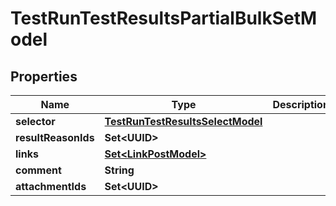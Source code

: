 

# TestRunTestResultsPartialBulkSetModel


## Properties

| Name | Type | Description | Notes |
|------------ | ------------- | ------------- | -------------|
|**selector** | [**TestRunTestResultsSelectModel**](TestRunTestResultsSelectModel.md) |  |  [optional] |
|**resultReasonIds** | **Set&lt;UUID&gt;** |  |  [optional] |
|**links** | [**Set&lt;LinkPostModel&gt;**](LinkPostModel.md) |  |  [optional] |
|**comment** | **String** |  |  [optional] |
|**attachmentIds** | **Set&lt;UUID&gt;** |  |  [optional] |




